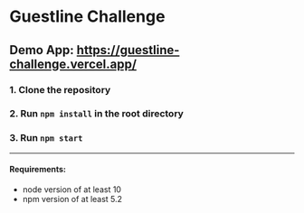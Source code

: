 # Guestline Challenge

## Demo App: https://guestline-challenge.vercel.app/

### 1. Clone the repository
### 2. Run ```npm install``` in the root directory
### 3. Run ```npm start```

---

#### Requirements:
* node version of at least 10
* npm version of at least 5.2
